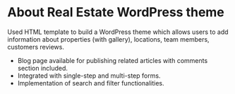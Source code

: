 # About Real Estate WordPress theme

Used HTML template to build a WordPress theme which allows users to add information about properties (with gallery), locations, team
members, customers reviews. 
* Blog page available for publishing related articles with comments section included. 
* Integrated with single-step and multi-step forms.
* Implementation of search and filter functionalities.
